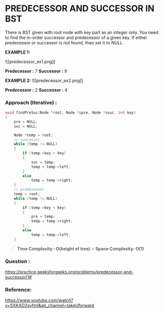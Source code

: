 # PREDECESSOR AND SUCCESSOR IN BST

There is BST given with root node with key part as an integer only. You need to find the in-order successor and predecessor of a given key. If either predecessor or successor is not found, then set it to _NULL_.

**EXAMPLE 1:**

![[predecessor_ex1.png]]

**Predecessor :** 7
**Successor :** 9

**EXAMPLE 2:**
![[predecessor_ex2.png]]

**Predecessor :** 2
**Successor :** 4

### Approach (Iterative) :

```cpp
void findPreSuc(Node *root, Node *&pre, Node *&suc, int key)
{
    pre = NULL;
    suc = NULL;

    Node *temp = root;
    // successor
    while (temp != NULL)
    {
        if (temp->key > key)
        {
            suc = temp;
            temp = temp->left;
        }
        else
            temp = temp->right;
    }
    // predecessor
    temp = root;
    while (temp != NULL)
    {
        if (temp->key < key)
        {
            pre = temp;
            temp = temp->right;
        }
        else
            temp = temp->left;
    }
```

> **Time Complexity : O(height of tree)** > **Space Complexity: O(1)**

### Question :

https://practice.geeksforgeeks.org/problems/predecessor-and-successor/1#

### Reference:

https://www.youtube.com/watch?v=SXKAD2svfmI&ab_channel=takeUforward
